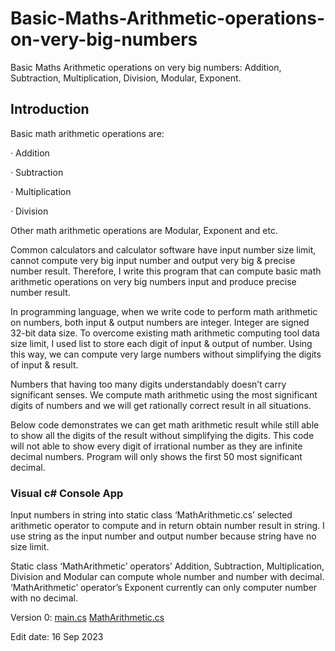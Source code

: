 # Basic-Maths-Arithmetic-operations-on-very-big-numbers
Basic Maths Arithmetic operations on very big numbers: Addition, Subtraction, Multiplication, Division, Modular, Exponent.


## Introduction

Basic math arithmetic operations are:

·       Addition

·       Subtraction

·       Multiplication

·       Division

Other math arithmetic operations are Modular, Exponent and etc.

Common calculators and calculator software have input number size limit, cannot compute very big input number and output very big & precise number result. Therefore, I write this program that can compute basic math arithmetic operations on very big numbers input and produce precise number result.

In programming language, when we write code to perform math arithmetic on numbers, both input & output numbers are integer. Integer are signed 32-bit data size. To overcome existing math arithmetic computing tool data size limit, I used list to store each digit of input & output of number. Using this way, we can compute very large numbers without simplifying the digits of input & result.

Numbers that having too many digits understandably doesn’t carry significant senses. We compute math arithmetic using the most significant digits of numbers and we will get rationally correct result in all situations.

Below code demonstrates we can get math arithmetic result while still able to show all the digits of the result without simplifying the digits. This code will not able to show every digit of irrational number as they are infinite decimal numbers. Program will only shows the first 50 most significant decimal.

 
### Visual c# Console App

Input numbers in string into static class ‘MathArithmetic.cs’ selected arithmetic operator to compute and in return obtain number result in string. I use string as the input number and output number because string have no size limit.

Static class ‘MathArithmetic’ operators’ Addition, Subtraction, Multiplication, Division and Modular can compute whole number and number with decimal. ‘MathArithmetic’ operator’s Exponent currently can only computer number with no decimal.

Version 0:   [main.cs]()   [MathArithmetic.cs]()

 

 

 

 


 

 

Edit date: 16 Sep 2023
